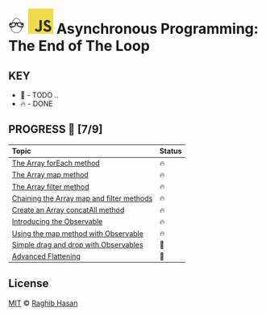 # ![🥚 EH](./eH-logo.png) ![JS](./js-logo.png) Asynchronous Programming: The End of The Loop


## KEY
* 🚧 - TODO ..
* 🔥 - DONE

## PROGRESS 🚀 [7/9]

|  Topic       |        Status     |
| :-------------  | :------------- |
| [The Array forEach method](./practices/forEach.js) | 🔥 |
| [The Array map method](./practices/map.js) | 🔥 |
| [The Array filter method](./practices/filter.js) | 🔥 |
| [Chaining the Array map and filter methods](./practices/chain.js) | 🔥 |
| [Create an Array concatAll method](./practices/concatAll.js) | 🔥 |
| [Introducing the Observable](./practices/observable.js) | 🔥 |
| [Using the map method with Observable](./practices/observable-map.js) | 🔥 |
| [Simple drag and drop with Observables](./practices/drag-with-drop.js) | 🚧 |
| [Advanced Flattening](./practices/flattening.js) | 🚧 |

## License
[MIT](./license) © [Raghib Hasan](http://raghibm.com/)